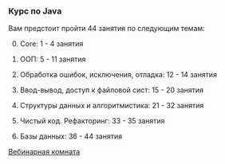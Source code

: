 ### Курс по Java
Вам предстоит пройти 44 занятия по следующим темам:

0. Core: 1 - 4 занятия

0. ООП: 5 - 11 занятия

0. Обработка ошибок, исключения, отладка: 12 - 14 занятия

0. Ввод-вывод, доступ к файловой сист: 15 - 20 занятия

0. Структуры данных и алгоритмистика: 21 - 32 занятия

0. Чистый код. Рефакторинг: 33 - 35 занятия

0. Базы данных: 36 - 44 занятия

[Вебинарная комната](https://pruffme.com/landing/u139557/stc11)